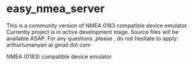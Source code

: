 easy_nmea_server
================

This is a community version of NMEA 0183 compatible device emulator. Currently project is in active development stage.
Source files will be available ASAP.
For any questions ,please , do not hesitate to apply: arthurtumanyan at gmail dot com

NMEA (0183) compatible device emulator
